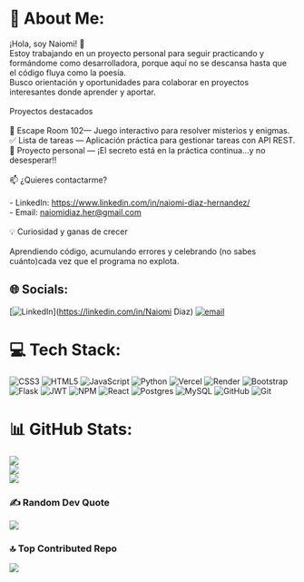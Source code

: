 # 💫 About Me:
 ¡Hola, soy Naiomi! 👋<br>Estoy trabajando en un proyecto personal para seguir practicando y formándome como desarrolladora, porque aquí no se descansa hasta que el código fluya como la poesía.  <br>Busco orientación y oportunidades para colaborar en proyectos interesantes donde aprender y aportar.<br><br> Proyectos destacados<br><br>🔐 Escape Room 102— Juego interactivo para resolver misterios y enigmas.  <br>✅ Lista de tareas — Aplicación práctica para gestionar tareas con API REST.  <br>🔧 Proyecto personal — ¡El secreto está en la práctica continua...y no desesperar!!<br><br>📫 ¿Quieres contactarme?<br><br>- LinkedIn: https://www.linkedin.com/in/naiomi-diaz-hernandez/<br>- Email: naiomidiaz.her@gmail.com  <br><br>💡 Curiosidad y ganas de crecer<br><br>Aprendiendo código, acumulando errores y celebrando (no sabes cuánto)cada vez que el programa no explota.


## 🌐 Socials:
[![LinkedIn](https://img.shields.io/badge/LinkedIn-%230077B5.svg?logo=linkedin&logoColor=white)](https://linkedin.com/in/Naiomi Diaz) [![email](https://img.shields.io/badge/Email-D14836?logo=gmail&logoColor=white)](mailto:naiomidiaz.her@gmail.com) 

# 💻 Tech Stack:
![CSS3](https://img.shields.io/badge/css3-%231572B6.svg?style=for-the-badge&logo=css3&logoColor=white) ![HTML5](https://img.shields.io/badge/html5-%23E34F26.svg?style=for-the-badge&logo=html5&logoColor=white) ![JavaScript](https://img.shields.io/badge/javascript-%23323330.svg?style=for-the-badge&logo=javascript&logoColor=%23F7DF1E) ![Python](https://img.shields.io/badge/python-3670A0?style=for-the-badge&logo=python&logoColor=ffdd54) ![Vercel](https://img.shields.io/badge/vercel-%23000000.svg?style=for-the-badge&logo=vercel&logoColor=white) ![Render](https://img.shields.io/badge/Render-%46E3B7.svg?style=for-the-badge&logo=render&logoColor=white) ![Bootstrap](https://img.shields.io/badge/bootstrap-%238511FA.svg?style=for-the-badge&logo=bootstrap&logoColor=white) ![Flask](https://img.shields.io/badge/flask-%23000.svg?style=for-the-badge&logo=flask&logoColor=white) ![JWT](https://img.shields.io/badge/JWT-black?style=for-the-badge&logo=JSON%20web%20tokens) ![NPM](https://img.shields.io/badge/NPM-%23CB3837.svg?style=for-the-badge&logo=npm&logoColor=white) ![React](https://img.shields.io/badge/react-%2320232a.svg?style=for-the-badge&logo=react&logoColor=%2361DAFB) ![Postgres](https://img.shields.io/badge/postgres-%23316192.svg?style=for-the-badge&logo=postgresql&logoColor=white) ![MySQL](https://img.shields.io/badge/mysql-4479A1.svg?style=for-the-badge&logo=mysql&logoColor=white) ![GitHub](https://img.shields.io/badge/github-%23121011.svg?style=for-the-badge&logo=github&logoColor=white) ![Git](https://img.shields.io/badge/git-%23F05033.svg?style=for-the-badge&logo=git&logoColor=white)
# 📊 GitHub Stats:
![](https://github-readme-stats.vercel.app/api?username=naiomi25&theme=midnight-purple&hide_border=false&include_all_commits=false&count_private=false)<br/>
![](https://nirzak-streak-stats.vercel.app/?user=naiomi25&theme=midnight-purple&hide_border=false)<br/>
![](https://github-readme-stats.vercel.app/api/top-langs/?username=naiomi25&theme=midnight-purple&hide_border=false&include_all_commits=false&count_private=false&layout=compact)

### ✍️ Random Dev Quote
![](https://quotes-github-readme.vercel.app/api?type=horizontal&theme=gruvbox)

### 🔝 Top Contributed Repo
![](https://github-contributor-stats.vercel.app/api?username=naiomi25&limit=5&theme=dark&combine_all_yearly_contributions=true)

